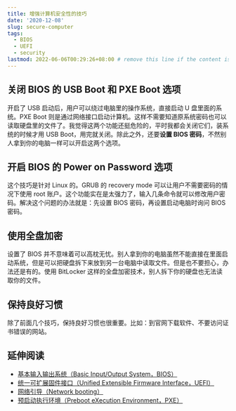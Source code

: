 ```yaml
---
title: 增强计算机安全性的技巧
date: '2020-12-08'
slug: secure-computer
tags:
  - BIOS
  - UEFI
  - security
lastmod: 2022-06-06T00:29:26+08:00 # remove this line if the content is actually changed
---
```


## 关闭 BIOS 的 USB Boot 和 PXE Boot 选项

开启了 USB 启动后，用户可以绕过电脑里的操作系统，直接启动 U 盘里面的系统。PXE Boot 则是通过网络接口启动计算机。这样不需要知道原系统密码也可以读取硬盘里的文件了。我觉得这两个功能还挺危险的，平时我都会关闭它们，装系统的时候才用 USB Boot，用完就关闭。除此之外，还要**设置 BIOS 密码**，不然别人拿到你的电脑一样可以开启这两个选项。

## 开启 BIOS 的 Power on Password 选项

这个技巧是针对 Linux 的。GRUB 的 recovery mode 可以让用户不需要密码的情况下使用 root 账户。这个功能实在是太强力了，输入几条命令就可以修改用户密码。解决这个问题的办法就是：先设置 BIOS 密码，再设置启动电脑时询问 BIOS 密码。

## 使用全盘加密

设置了 BIOS 并不意味着可以高枕无忧。别人拿到你的电脑虽然不能直接在里面启动系统，但是可以把硬盘拆下来放到另一台电脑中读取文件。但是也不要担心，办法还是有的。使用 BitLocker 这样的全盘加密技术，别人拆下你的硬盘也无法读取你的文件。

## 保持良好习惯

除了前面几个技巧，保持良好习惯也很重要。比如：到官网下载软件、不要访问证书错误的网站。

## 延伸阅读

- [基本输入输出系统（Basic Input/Output System，BIOS）](https://zh.wikipedia.org/wiki/BIOS)
- [统一可扩展固件接口（Unified Extensible Firmware Interface，UEFI）](https://zh.wikipedia.org/zh-cn/%E7%B5%B1%E4%B8%80%E5%8F%AF%E5%BB%B6%E4%BC%B8%E9%9F%8C%E9%AB%94%E4%BB%8B%E9%9D%A2)
- [网络引导（Network booting）](https://zh.wikipedia.org/wiki/%E7%BD%91%E7%BB%9C%E5%BC%95%E5%AF%BC)
- [预启动执行环境（Preboot eXecution Environment，PXE）](https://zh.wikipedia.org/wiki/%E9%A2%84%E5%90%AF%E5%8A%A8%E6%89%A7%E8%A1%8C%E7%8E%AF%E5%A2%83)
